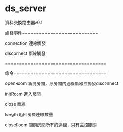 ds_server
=========

資料交換路由器v0.1


處發事件===========================

connection 連線觸發

disconnect 斷線觸發

====================================

命令=================================

openRoom 新開房間，原房間內連線斷線並觸發disconnect

initRoom 進入房間

close 斷線

length 返回房間連線數量

closeRoom 關閉房間所有的連線，只有主控能關
